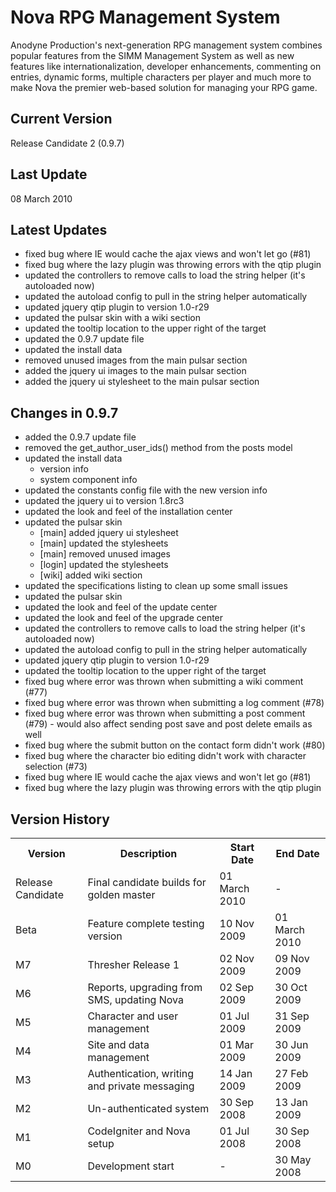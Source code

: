 Nova RPG Management System
==========================
Anodyne Production's next-generation RPG management system combines popular features from the SIMM Management System as well as new features like internationalization, developer enhancements, commenting on entries, dynamic forms, multiple characters per player and much more to make Nova the premier web-based solution for managing your RPG game.

Current Version
---------------
Release Candidate 2 (0.9.7)

Last Update
-----------
08 March 2010

Latest Updates
--------------
* fixed bug where IE would cache the ajax views and won't let go (#81)
* fixed bug where the lazy plugin was throwing errors with the qtip plugin
* updated the controllers to remove calls to load the string helper (it's autoloaded now)
* updated the autoload config to pull in the string helper automatically
* updated jquery qtip plugin to version 1.0-r29
* updated the pulsar skin with a wiki section
* updated the tooltip location to the upper right of the target
* updated the 0.9.7 update file
* updated the install data
* removed unused images from the main pulsar section
* added the jquery ui images to the main pulsar section
* added the jquery ui stylesheet to the main pulsar section

Changes in 0.9.7
----------------
* added the 0.9.7 update file
* removed the get\_author\_user\_ids() method from the posts model
* updated the install data
    * version info
    * system component info
* updated the constants config file with the new version info
* updated the jquery ui to version 1.8rc3
* updated the look and feel of the installation center
* updated the pulsar skin
    * [main] added jquery ui stylesheet
    * [main] updated the stylesheets
    * [main] removed unused images
    * [login] updated the stylesheets
    * [wiki] added wiki section
* updated the specifications listing to clean up some small issues
* updated the pulsar skin
* updated the look and feel of the update center
* updated the look and feel of the upgrade center
* updated the controllers to remove calls to load the string helper (it's autoloaded now)
* updated the autoload config to pull in the string helper automatically
* updated jquery qtip plugin to version 1.0-r29
* updated the tooltip location to the upper right of the target
* fixed bug where error was thrown when submitting a wiki comment (#77)
* fixed bug where error was thrown when submitting a log comment (#78)
* fixed bug where error was thrown when submitting a post comment (#79) - would also affect sending post save and post delete emails as well
* fixed bug where the submit button on the contact form didn't work (#80)
* fixed bug where the character bio editing didn't work with character selection (#73)
* fixed bug where IE would cache the ajax views and won't let go (#81)
* fixed bug where the lazy plugin was throwing errors with the qtip plugin

Version History
---------------
<table>
	<tr>
		<th>Version</th><th>Description</th><th>Start Date</th><th>End Date</th>
	</tr>
	<tr>
		<td>Release Candidate</td><td>Final candidate builds for golden master</td><td>01 March 2010</td><td>-</td>
	</tr>
	<tr>
		<td>Beta</td><td>Feature complete testing version</td><td>10 Nov 2009</td><td>01 March 2010</td>
	</tr>
	<tr>
		<td>M7</td><td>Thresher Release 1</td><td>02 Nov 2009</td><td>09 Nov 2009</td>
	</tr>
	<tr>
		<td>M6</td><td>Reports, upgrading from SMS, updating Nova</td><td>02 Sep 2009</td><td>30 Oct 2009</td>
	</tr>
	<tr>
		<td>M5</td><td>Character and user management</td><td>01 Jul 2009</td><td>31 Sep 2009</td>
	</tr>
	<tr>
		<td>M4</td><td>Site and data management</td><td>01 Mar 2009</td><td>30 Jun 2009</td>
	</tr>
	<tr>
		<td>M3</td><td>Authentication, writing and private messaging</td><td>14 Jan 2009</td><td>27 Feb 2009</td>
	</tr>
	<tr>
		<td>M2</td><td>Un-authenticated system</td><td>30 Sep 2008</td><td>13 Jan 2009</td>
	</tr>
	<tr>
		<td>M1</td><td>CodeIgniter and Nova setup</td><td>01 Jul 2008</td><td>30 Sep 2008</td>
	</tr>
	<tr>
		<td>M0</td><td>Development start</td><td>-</td><td>30 May 2008</td>
	</tr>
</table>